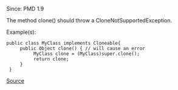 Since: PMD 1.9

The method clone() should throw a CloneNotSupportedException.

Example(s):
```
public class MyClass implements Cloneable{
     public Object clone() { // will cause an error
          MyClass clone = (MyClass)super.clone();
          return clone;
     }
 }
```

[Source](https://pmd.github.io/pmd-5.6.1/pmd-java/rules/java/clone.html#CloneThrowsCloneNotSupportedException)
